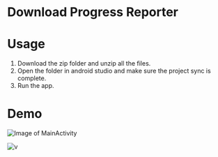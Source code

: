 # Download Progress Reporter

# Usage
1. Download the zip folder and unzip all the files.
2. Open the folder in android studio and make sure the project sync is complete.
3. Run the app.

# Demo
![Image of MainActivity](https://user-images.githubusercontent.com/24483619/59815422-614e8e80-92cd-11e9-8355-eaf6e30fb086.png)

![v](https://user-images.githubusercontent.com/24483619/59815997-4715b000-92cf-11e9-9ec3-a463409c5b39.gif)
